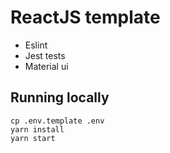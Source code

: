 # ReactJS template

- Eslint
- Jest tests
- Material ui

## Running locally

```
cp .env.template .env
yarn install
yarn start
```
